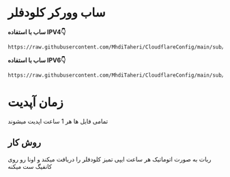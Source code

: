 # ساب وورکر کلودفلر
**ساب با استفاده IPV4👇**
```sub
https://raw.githubusercontent.com/MhdiTaheri/CloudflareConfig/main/sub/config.txt
```
**ساب با استفاده IPV6👇**
```sub
https://raw.githubusercontent.com/MhdiTaheri/CloudflareConfig/main/sub/ipv6.txt
```

# زمان آپدیت
تمامی فایل ها هر 1 ساعت اپدیت میشوند

## روش کار
ربات به صورت اتوماتیک هر ساعت ایپی تمیز کلودفلر را دریافت میکند و اونا رو روی کانفیگ ست میکنه

